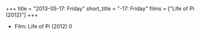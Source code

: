 +++
title = "2013-05-17: Friday"
short_title = "-17: Friday"
films = ["Life of Pi (2012)"]
+++


* Film: Life of Pi (2012) 0
